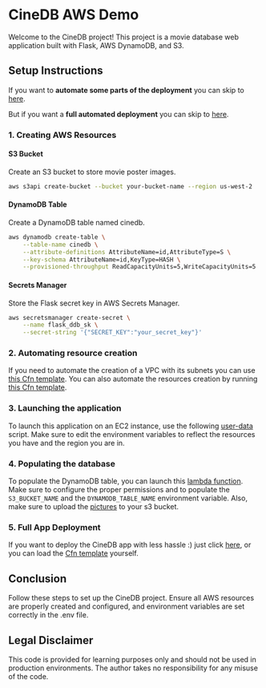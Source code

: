 # CineDB AWS Demo

Welcome to the CineDB project! This project is a movie database web application built with Flask, AWS DynamoDB, and S3.

## Setup Instructions

If you want to **automate some parts of the deployment** you can skip to [here](#2-Automating-resource-creation).

But if you want a **full automated deployment** you can skip to [here](#5-Full-App-Deployment).

### 1. Creating AWS Resources

#### S3 Bucket
Create an S3 bucket to store movie poster images.

```sh
aws s3api create-bucket --bucket your-bucket-name --region us-west-2
```

#### DynamoDB Table
Create a DynamoDB table named cinedb.

```sh
aws dynamodb create-table \
    --table-name cinedb \
    --attribute-definitions AttributeName=id,AttributeType=S \
    --key-schema AttributeName=id,KeyType=HASH \
    --provisioned-throughput ReadCapacityUnits=5,WriteCapacityUnits=5
```

#### Secrets Manager
Store the Flask secret key in AWS Secrets Manager.

```sh
aws secretsmanager create-secret \
    --name flask_ddb_sk \
    --secret-string '{"SECRET_KEY":"your_secret_key"}'
```

### 2. Automating resource creation
If you need to automate the creation of a VPC with its subnets you can use [this Cfn template](./CfnTemplates/CfnVPC.yaml). 
You can also automate the resources creation by running [this Cfn template](./CfnTemplates/prereqCfn.yaml).

### 3. Launching the application
To launch this application on an EC2 instance, use the following [user-data](./user-data.sh) script.
Make sure to edit the environment variables to reflect the resources you have and the region you are in.


### 4. Populating the database
To populate the DynamoDB table, you can launch this [lambda function](./lambda/MovieGen.zip). Make sure to configure the proper permissions and to populate the `S3_BUCKET_NAME` and the `DYNAMODB_TABLE_NAME` environment variable.
Also, make sure to upload the [pictures](./lambda/Pictures/) to your s3 bucket. 

### 5. Full App Deployment
If you want to deploy the CineDB app with less hassle :) just click [here](https://console.aws.amazon.com/cloudformation/home#/stacks/quickcreate?templateURL=https://s3.amazonaws.com/appcomposer-8x8ubbcoecpbev91-ap-northeast-1/template-1723058158951.yaml&stackName=CineDBStack&param_VpcCidrBlock=10.0.0.0/16&param_DynamoDBTableName=cinedb&param_SecretName=flask_ddb_sk&param_InstanceType=t3.micro
), or you can load the [Cfn template](./CfnTemplates/FullAppCfn.yaml) yourself. 

## Conclusion
Follow these steps to set up the CineDB project. Ensure all AWS resources are properly created and configured, and environment variables are set correctly in the .env file.


## Legal Disclaimer

This code is provided for learning purposes only and should not be used in production environments. The author takes no responsibility for any misuse of the code.



